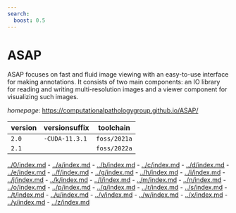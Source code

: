 ```yaml
---
search:
  boost: 0.5
---
```

# ASAP

ASAP focuses on fast and fluid image viewing with an easy-to-use interface  for making annotations. It consists of two main components: an IO library for reading and writing  multi-resolution images and a viewer component for visualizing such images.

*homepage*: <https://computationalpathologygroup.github.io/ASAP/>

version | versionsuffix | toolchain
--------|---------------|----------
``2.0`` | ``-CUDA-11.3.1`` | ``foss/2021a``
``2.1`` |  | ``foss/2022a``

[../0/index.md](0) - [../a/index.md](a) - [../b/index.md](b) - [../c/index.md](c) - [../d/index.md](d) - [../e/index.md](e) - [../f/index.md](f) - [../g/index.md](g) - [../h/index.md](h) - [../i/index.md](i) - [../j/index.md](j) - [../k/index.md](k) - [../l/index.md](l) - [../m/index.md](m) - [../n/index.md](n) - [../o/index.md](o) - [../p/index.md](p) - [../q/index.md](q) - [../r/index.md](r) - [../s/index.md](s) - [../t/index.md](t) - [../u/index.md](u) - [../v/index.md](v) - [../w/index.md](w) - [../x/index.md](x) - [../y/index.md](y) - [../z/index.md](z)

